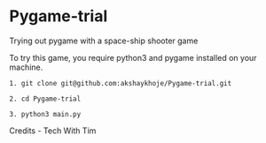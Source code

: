 # Pygame-trial
Trying out pygame with a space-ship shooter game

To try this game, you require python3 and pygame installed on your machine.


```
1. git clone git@github.com:akshaykhoje/Pygame-trial.git
```
```
2. cd Pygame-trial
```
```
3. python3 main.py
```

Credits - Tech With Tim
